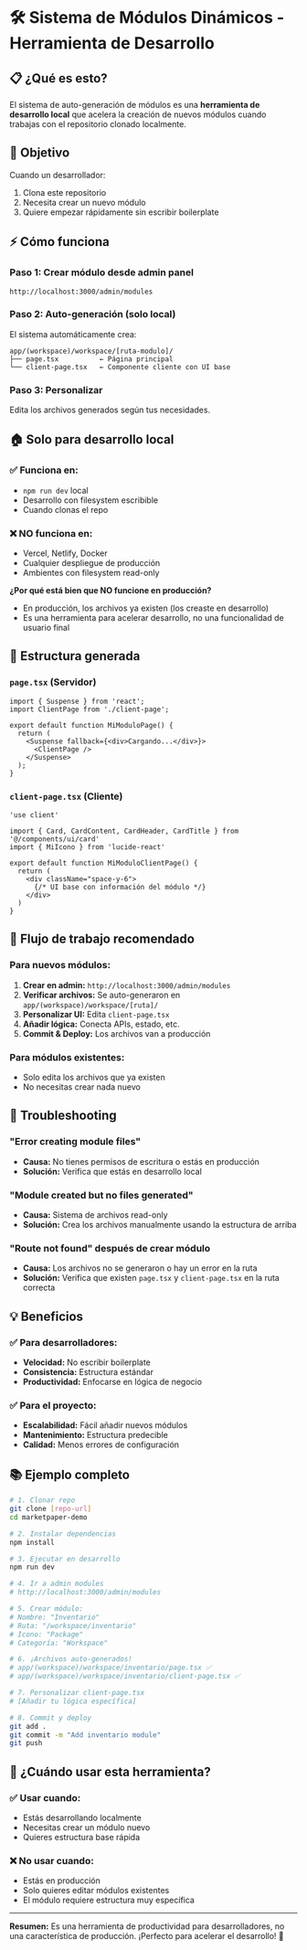 # 🛠️ Sistema de Módulos Dinámicos - Herramienta de Desarrollo

## 📋 ¿Qué es esto?

El sistema de auto-generación de módulos es una **herramienta de desarrollo local** que acelera la creación de nuevos módulos cuando trabajas con el repositorio clonado localmente.

## 🎯 Objetivo

Cuando un desarrollador:
1. Clona este repositorio
2. Necesita crear un nuevo módulo
3. Quiere empezar rápidamente sin escribir boilerplate

## ⚡ Cómo funciona

### Paso 1: Crear módulo desde admin panel
```
http://localhost:3000/admin/modules
```

### Paso 2: Auto-generación (solo local)
El sistema automáticamente crea:
```
app/(workspace)/workspace/[ruta-modulo]/
├── page.tsx          ← Página principal
└── client-page.tsx   ← Componente cliente con UI base
```

### Paso 3: Personalizar
Edita los archivos generados según tus necesidades.

## 🏠 Solo para desarrollo local

### ✅ Funciona en:
- `npm run dev` local
- Desarrollo con filesystem escribible
- Cuando clonas el repo

### ❌ NO funciona en:
- Vercel, Netlify, Docker
- Cualquier despliegue de producción
- Ambientes con filesystem read-only

**¿Por qué está bien que NO funcione en producción?**
- En producción, los archivos ya existen (los creaste en desarrollo)
- Es una herramienta para acelerar desarrollo, no una funcionalidad de usuario final

## 📁 Estructura generada

### `page.tsx` (Servidor)
```tsx
import { Suspense } from 'react';
import ClientPage from './client-page';

export default function MiModuloPage() {
  return (
    <Suspense fallback={<div>Cargando...</div>}>
      <ClientPage />
    </Suspense>
  );
}
```

### `client-page.tsx` (Cliente)
```tsx
'use client'

import { Card, CardContent, CardHeader, CardTitle } from '@/components/ui/card'
import { MiIcono } from 'lucide-react'

export default function MiModuloClientPage() {
  return (
    <div className="space-y-6">
      {/* UI base con información del módulo */}
    </div>
  )
}
```

## 🔧 Flujo de trabajo recomendado

### Para nuevos módulos:
1. **Crear en admin:** `http://localhost:3000/admin/modules`
2. **Verificar archivos:** Se auto-generaron en `app/(workspace)/workspace/[ruta]/`
3. **Personalizar UI:** Edita `client-page.tsx`
4. **Añadir lógica:** Conecta APIs, estado, etc.
5. **Commit & Deploy:** Los archivos van a producción

### Para módulos existentes:
- Solo edita los archivos que ya existen
- No necesitas crear nada nuevo

## 🚨 Troubleshooting

### "Error creating module files"
- **Causa:** No tienes permisos de escritura o estás en producción
- **Solución:** Verifica que estás en desarrollo local

### "Module created but no files generated"
- **Causa:** Sistema de archivos read-only
- **Solución:** Crea los archivos manualmente usando la estructura de arriba

### "Route not found" después de crear módulo
- **Causa:** Los archivos no se generaron o hay un error en la ruta
- **Solución:** Verifica que existen `page.tsx` y `client-page.tsx` en la ruta correcta

## 💡 Beneficios

### ✅ Para desarrolladores:
- **Velocidad:** No escribir boilerplate
- **Consistencia:** Estructura estándar 
- **Productividad:** Enfocarse en lógica de negocio

### ✅ Para el proyecto:
- **Escalabilidad:** Fácil añadir nuevos módulos
- **Mantenimiento:** Estructura predecible
- **Calidad:** Menos errores de configuración

## 📚 Ejemplo completo

```bash
# 1. Clonar repo
git clone [repo-url]
cd marketpaper-demo

# 2. Instalar dependencias  
npm install

# 3. Ejecutar en desarrollo
npm run dev

# 4. Ir a admin modules
# http://localhost:3000/admin/modules

# 5. Crear módulo:
# Nombre: "Inventario"
# Ruta: "/workspace/inventario" 
# Icono: "Package"
# Categoría: "Workspace"

# 6. ¡Archivos auto-generados!
# app/(workspace)/workspace/inventario/page.tsx ✅
# app/(workspace)/workspace/inventario/client-page.tsx ✅

# 7. Personalizar client-page.tsx
# [Añadir tu lógica específica]

# 8. Commit y deploy
git add .
git commit -m "Add inventario module"
git push
```

## 🎯 ¿Cuándo usar esta herramienta?

### ✅ Usar cuando:
- Estás desarrollando localmente
- Necesitas crear un módulo nuevo
- Quieres estructura base rápida

### ❌ No usar cuando:
- Estás en producción  
- Solo quieres editar módulos existentes
- El módulo requiere estructura muy específica

---

**Resumen:** Es una herramienta de productividad para desarrolladores, no una característica de producción. ¡Perfecto para acelerar el desarrollo! 🚀 